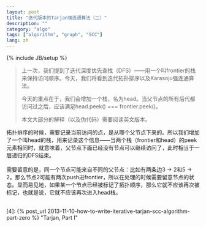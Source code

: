 ```yaml
---
layout: post
title: "迭代版本的Tarjan强连通算法（二）"
description: ""
category: "algo"
tags: ["algorithm", "graph", "SCC"]
lang: zh
---
```

{% include JB/setup %}

> 上一次，我们提到了迭代深度优先查找（DFS）——用一个叫frontier的栈来保持访问顺序。今天，我们将看到迭代拓扑排序以及Karasoju强连通算法。
>
>
> 今天的重点在于，我们会增加一个栈，名为head。当父节点的所有后代都访问过之后，应该满足head.peek() === frontier.peek()。
>
> 本文大部分的解释（以及伪代码）需要阅读英文版本。

<!--more-->

<a name="pi">
</a>

<div class="post-content lang zh-cn">
拓扑排序的时候，需要记录当前访问的点，是从哪个父节点下来的。所以我们增加了一个叫head的栈，用来记录这个信息——当两个栈（frontier和head）的peek元素相同时，就意味着，父节点下面已经没有节点可以继续访问了，此时相当于一层递归的DFS结束。
<br />
<br />
需要留意的是，同一个节点可能来自不同的父节点：比如有两条边3 &#8594; 2和5 &#8594; 2。那么节点2可能有两次push进frontier，所以在处理的时候需要留意节点的状态。显而易见地，如果某一个节点已经被标记了拓扑顺序，那么它就不应该再次被标记，也就是说，它就不应该再次进入head栈。
</div>

<br />

[1]: https://www.coursera.org/course/algo          "Online course by Tim Roughgarden"
[2]: https://github.com/scozv/algo-js/issues/20        "Issue 20"
[3]: https://github.com/scozv/algo-js            "Algo.js"
[4]: {% post_url 2013-11-10-how-to-write-iterative-tarjan-scc-algorithm-part-zero %} "Tarjan, Part I"
